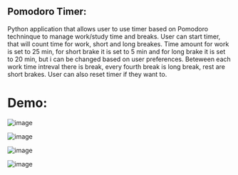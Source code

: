 ## Pomodoro Timer:
Python application that allows user to use timer based on Pomodoro techninque to manage work/study time and breaks.
User can start timer, that will count time for work, short and long breakes. Time amount for work is set to 25 min, for short brake it is set to 5 min and for long brake it is set to 20 min, but i can be changed based on user preferences. Beteween each work time intreval there is break, every fourth break is long break, rest are short brakes. User can also reset timer if they want to.

# Demo:
![image](https://github.com/Qubav/Pomodoro_Timer/assets/124883831/af65542f-8324-4937-8456-4f88eb8c4df7)

![image](https://github.com/Qubav/Pomodoro_Timer/assets/124883831/35e8dba9-aecc-48cd-b09e-6a8b31bb7f92)

![image](https://github.com/Qubav/Pomodoro_Timer/assets/124883831/8e8015b6-f72c-4cee-86fc-e9d43dc462a7)

![image](https://github.com/Qubav/Pomodoro_Timer/assets/124883831/95404212-09b3-4c2d-b8d5-83847bbfed79)
